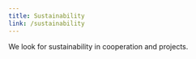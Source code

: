 ```yaml
---
title: Sustainability
link: /sustainability
---
```


We look for sustainability in cooperation and projects.
